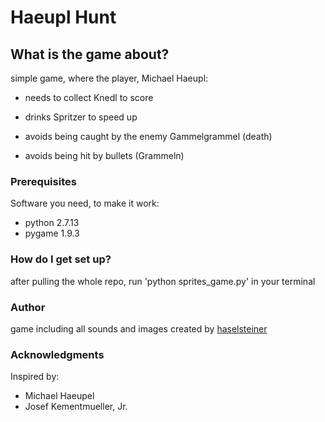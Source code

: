 # Haeupl Hunt #


## What is the game about?

simple game, where the player, Michael Haeupl:

 * needs to collect Knedl to score

 * drinks Spritzer to speed up

 * avoids being caught by the enemy Gammelgrammel (death)

 * avoids being hit by bullets (Grammeln)


### Prerequisites
Software you need, to make it work:
 * python 2.7.13
 * pygame 1.9.3


### How do I get set up? 
after pulling the whole repo, run 'python sprites_game.py' in your terminal


### Author
game including  all sounds and images created  by [haselsteiner](https://github.com/mhaselsteiner)


### Acknowledgments
Inspired by:
 * Michael Haeupel
 * Josef Kementmueller, Jr.
